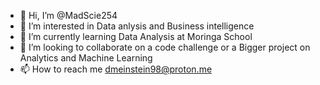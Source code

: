 - 👋 Hi, I’m @MadScie254
- 👀 I’m interested in Data anlysis and Business intelligence
- 🌱 I’m currently learning Data Analysis at Moringa School
- 💞️ I’m looking to collaborate on a code challenge or a Bigger project on Analytics and Machine Learning
- 📫 How to reach me dmeinstein98@proton.me

<!---
MadScie254/MadScie254 is a ✨ special ✨ repository because its `README.md` (this file) appears on your GitHub profile.
You can click the Preview link to take a look at your changes.
--->
